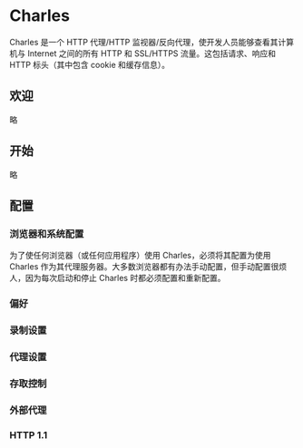 # Charles
Charles 是一个 HTTP 代理/HTTP 监视器/反向代理，使开发人员能够查看其计算机与 Internet 之间的所有 HTTP 和 SSL/HTTPS 流量。这包括请求、响应和 HTTP 标头（其中包含 cookie 和缓存信息）。

## 欢迎
略

## 开始
略

## 配置
### 浏览器和系统配置
为了使任何浏览器（或任何应用程序）使用 Charles，必须将其配置为使用 Charles 作为其代理服务器。大多数浏览器都有办法手动配置，但手动配置很烦人，因为每次启动和停止 Charles 时都必须配置和重新配置。


### 偏好
### 录制设置
### 代理设置
### 存取控制
### 外部代理
### HTTP 1.1